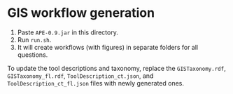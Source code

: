 # GIS workflow generation

1. Paste `APE-0.9.jar` in this directory.
2. Run `run.sh`.
3. It will create workflows (with figures) in separate folders for all questions.

To update the tool descriptions and taxonomy, replace the `GISTaxonomy.rdf`, `GISTaxonomy_fl.rdf`, `ToolDescription_ct.json`, and `ToolDescription_ct_fl.json` files with newly generated ones.
